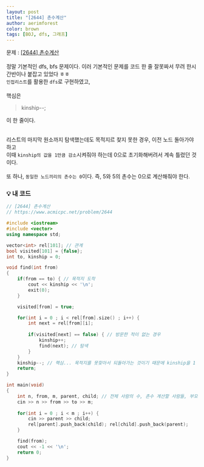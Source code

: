```yaml
---
layout: post
title: "[2644] 촌수계산"
author: aerimforest
color: brown
tags: [BOJ, dfs, 그래프]
---
```


문제 : [[2644] 촌수계산](https://www.acmicpc.net/problem/2644)
<br><br>
정말 기본적인 dfs, bfs 문제이다.
이러 기본적인 문제를 코드 한 줄 잘못짜서 무려 한시간반이나 붙잡고 있었다 ㅎㅎ
<br>
`인접리스트`를 활용한 `dfs`로 구현하였고,
<br><br>
핵심은 
> kinship--;


이 한 줄이다.
<br><br>

리스트의 마지막 원소까지 탐색했는데도 목적지르 찾지 못한 경우, 이전 노드 돌아가야 하고
<br>
이때 `kinship의 값을 1만큼 감소`시켜줘야 하는데
0으로 초기화해버려서 계속 틀렸던 것이다.
<br><br>
또 하나, `동일한 노드끼리의 촌수는 0`이다.
즉, 5와 5의 촌수는 0으로 계산해줘야 한다. 



### 💡 내 코드



```cpp
// [2644] 촌수계산
// https://www.acmicpc.net/problem/2644

#include <iostream>
#include <vector>
using namespace std;

vector<int> rel[101]; // 관계
bool visited[101] = {false};
int to, kinship = 0;

void find(int from)
{
    if(from == to) { // 목적지 도착
        cout << kinship << '\n';
        exit(0);
    }

    visited[from] = true;

    for(int i = 0 ; i < rel[from].size() ; i++) {
        int next = rel[from][i];
        
        if(visited[next] == false) { // 방문한 적이 없는 경우
            kinship++;
            find(next); // 탐색
        }
    }
    kinship--; // 핵심... 목적지를 못찾아서 되돌아가는 것이기 때문에 kinship을 1 감소시켜야 함
    return;
}

int main(void)
{
    int n, from, m, parent, child; // 전체 사람의 수, 촌수 계산할 사람들, 부모-자식 관계 수, 부모, 자식
    cin >> n >> from >> to >> m;
    
    for(int i = 0 ; i < m ; i++) {
        cin >> parent >> child;
        rel[parent].push_back(child); rel[child].push_back(parent);
    }

    find(from);
    cout << -1 << '\n';
    return 0;
}
```
